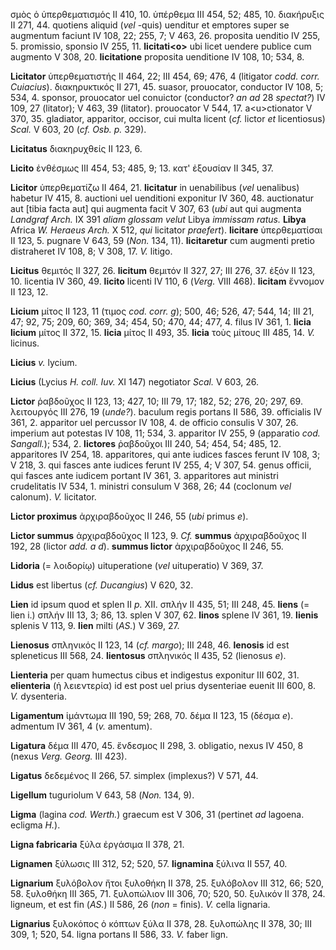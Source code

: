 σμὸς ὁ ὑπερθεματισμός II 410, 10. ὑπέρθεμα III 454, 52; 485, 10.
διακήρυξις II 271, 44. quotiens aliquid (*vel* -quis) uenditur et
emptores super se augmentum faciunt IV 108, 22; 255, 7; V 463, 26.
proposita uenditio IV 255, 5. promissio, sponsio IV 255, 11.
**licitati\<o\>** ubi licet uendere publice cum augmento V 308, 20.
**licitatione** proposita uenditione IV 108, 10; 534, 8.

**Licitator** ὑπερθεματιστής II 464, 22; III 454, 69; 476, 4 (litigator
*codd. corr. Cuiacius*). διακηρυκτικός II 271, 45. suasor, prouocator,
conductor IV 108, 5; 534, 4. sponsor, prouocator uel conuictor
(conductor? *an ad* 28 *spectat?*) IV 109, 27 (litator); V 463, 39
(litator). prouocator V 544, 17. a\<u\>ctionator V 370, 35. gladiator,
apparitor, occisor, cui multa licent (*cf.* lictor *et* licentiosus)
*Scal.* V 603, 20 (*cf. Osb. p.* 329).

**Licitatus** διακηρυχθείς II 123, 6.

**Licito** ἐνθέσμως III 454, 53; 485, 9; 13. κατ' ἐξουσίαν II 345, 37.

**Licitor** ὑπερθεματίζω II 464, 21. **lici­tatur** in uenabilibus (*vel*
uenalibus) habetur IV 415, 8. auctioni uel uenditioni exponitur IV 360,
48. auctionatur aut [tibia facta aut] qui augmenta facit V 307, 63
(*ubi* aut qui augmenta *Landgraf Arch.* IX 391 *aliam glossam velut*
Libya *immissam ratus.* **Libya** Africa *W. Heraeus Arch.* X 512, *qui*
licitator *praefert*). **licitare** ὑπερθεματίσαι II 123, 5. pugnare V
643, 59 (*Non.* 134, 11). **licitaretur** cum augmenti pretio
distraheret IV 108, 8; V 308, 17. *V.* litigo.

**Licitus** θεμιτός II 327, 26. **licitum** θεμιτόν II 327, 27; III 276,
37. ἐξόν II 123, 10. licentia IV 360, 49. **licito** licenti IV 110, 6
(*Verg.* VIII 468). **li­citam** ἔννομον II 123, 12.

**Licium** μίτος II 123, 11 (τιμος *cod. corr. g*); 500, 46; 526, 47;
544, 14; III 21, 47; 92, 75; 209, 60; 369, 34; 454, 50; 470, 44; 477, 4.
filus IV 361, 1. **licia licium** μίτος II 372, 15. **licia** μίτος II
493, 35. **licia** τοὺς μίτους III 485, 14. *V.* licinus.

**Licius** *v.* lycium.

**Licius** (Lycius *H. coll. Iuv.* XI 147) negotiator *Scal.* V 603, 26.

**Lictor** ῥαβδοῦχος II 123, 13; 427, 10; III 79, 17; 182, 52; 276, 20;
297, 69. λειτουργός III 276, 19 (*unde?*). baculum regis portans II 586,
39. officialis IV 361, 2. apparitor uel percussor IV 108, 4. de officio
consulis V 307, 26. imperium aut potestas IV 108, 11; 534, 3. apparitor
IV 255, 9 (apparatio *cod. Sangall.*); 534, 2. **lictores** ῥαβδοῦχοι
III 240, 54; 454, 54; 485, 12. apparitores IV 254, 18. apparitores, qui
ante iudices fasces ferunt IV 108, 3; V 218, 3. qui fasces ante iudices
ferunt IV 255, 4; V 307, 54. genus officii, qui fasces ante iudicem
portant IV 361, 3. apparitores aut ministri crudelitatis IV 534, 1.
ministri consulum V 368, 26; 44 (coclonum *vel* calonum). *V.*
licitator.

**Lictor proximus** ἀρχιραβδοῦχος II 246, 55 (*ubi* primus *e*).

**Lictor summus** ἀρχιραβδοῦχος II 123, 9. *Cf.* **summus**
ἀρχιραβδοῦχος II 192, 28 (lictor *add. a d*). **summus lictor**
ἀρχιραβδοῦχος II 246, 55.

**Lidoria** (= λοιδορίῳ) uituperatione (*vel* uituperatio) V 369, 37.

**Lidus** est libertus (*cf. Ducangius*) V 620, 32.

**Lien** id ipsum quod et splen II *p.* XII. σπλήν II 435, 51; III 248,
45. **liens** (= lien i.) σπλήν III 13, 3; 86, 13. splen V 307, 62.
**linos** splene IV 361, 19. **lienis** splenis V 113, 9. **lien** milti
(*AS.*) V 369, 27.

**Lienosus** σπληνικός II 123, 14 (*cf. margo*); III 248, 46.
**lenosis** id est spleneticus III 568, 24. **lientosus** σπληνικός II
435, 52 (lienosus *e*).

**Lienteria** per quam humectus cibus et indigestus exponitur III 602,
31. **elienteria** (ἡ λειεντερία) id est post uel prius dysenteriae
euenit III 600, 8. *V.* dysenteria.

**Ligamentum** ἱμάντωμα III 190, 59; 268, 70. δέμα II 123, 15 (δέσμα
*e*). admentum IV 361, 4 (*v.* amentum).

**Ligatura** δέμα III 470, 45. ἔνδεσμος II 298, 3. obligatio, nexus IV
450, 8 (nexus *Verg. Georg.* III 423).

**Ligatus** δεδεμένος II 266, 57. simplex (implexus?) V 571, 44.

**Ligellum** tuguriolum V 643, 58 (*Non.* 134, 9).

**Ligma** (lagina *cod. Werth.*) graecum est V 306, 31 (pertinet *ad*
lagoena. ecligma *H.*).

**Ligna fabricaria** ξύλα ἐργάσιμα II 378, 21.

**Lignamen** ξύλωσις III 312, 52; 520, 57. **lignamina** ξύλινα II 557,
40.

**Lignarium** ξυλόβολον ἤτοι ξυλοθήκη II 378, 25. ξυλόβολον III 312, 66;
520, 58. ξυλοθήκη III 365, 71. ξυλοπώλιον III 306, 70; 520, 50. ξυλικόν
II 378, 24. ligneum, et est fin (*AS.*) II 586, 26 (*non* = finis). *V.*
cella lignaria.

**Lignarius** ξυλοκόπος ὁ κόπτων ξύλα II 378, 28. ξυλοπώλης II 378, 30;
III 309, 1; 520, 54. ligna portans II 586, 33. *V.* faber lign.
